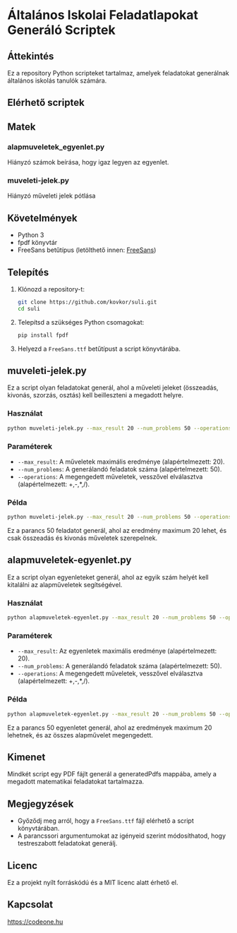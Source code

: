 
# Általános Iskolai Feladatlapokat Generáló Scriptek

## Áttekintés

Ez a repository Python scripteket tartalmaz, amelyek feladatokat generálnak általános iskolás tanulók számára.

## Elérhető scriptek

## Matek

### alapmuveletek_egyenlet.py
Hiányzó számok beírása, hogy igaz legyen az egyenlet.

### muveleti-jelek.py
Hiányzó műveleti jelek pótlása

## Követelmények

- Python 3
- fpdf könyvtár
- FreeSans betűtípus (letölthető innen: [FreeSans](https://www.fontsquirrel.com/fonts/free-sans))

## Telepítés

1. Klónozd a repository-t:
    ```sh
    git clone https://github.com/kovkor/suli.git
    cd suli
    ```

2. Telepítsd a szükséges Python csomagokat:
    ```sh
    pip install fpdf
    ```

3. Helyezd a `FreeSans.ttf` betűtípust a script könyvtárába.

## muveleti-jelek.py

Ez a script olyan feladatokat generál, ahol a műveleti jeleket (összeadás, kivonás, szorzás, osztás) kell beilleszteni a megadott helyre.

### Használat

```sh
python muveleti-jelek.py --max_result 20 --num_problems 50 --operations +,-,*,/
```

### Paraméterek

- `--max_result`: A műveletek maximális eredménye (alapértelmezett: 20).
- `--num_problems`: A generálandó feladatok száma (alapértelmezett: 50).
- `--operations`: A megengedett műveletek, vesszővel elválasztva (alapértelmezett: +,-,*,/).

### Példa

```sh
python muveleti-jelek.py --max_result 20 --num_problems 50 --operations +,-
```

Ez a parancs 50 feladatot generál, ahol az eredmény maximum 20 lehet, és csak összeadás és kivonás műveletek szerepelnek.

## alapmuveletek-egyenlet.py

Ez a script olyan egyenleteket generál, ahol az egyik szám helyét kell kitalálni az alapműveletek segítségével.

### Használat

```sh
python alapmuveletek-egyenlet.py --max_result 20 --num_problems 50 --operations +,-,*,/
```

### Paraméterek

- `--max_result`: Az egyenletek maximális eredménye (alapértelmezett: 20).
- `--num_problems`: A generálandó feladatok száma (alapértelmezett: 50).
- `--operations`: A megengedett műveletek, vesszővel elválasztva (alapértelmezett: +,-,*,/).

### Példa

```sh
python alapmuveletek-egyenlet.py --max_result 20 --num_problems 50 --operations +,-,*,/
```

Ez a parancs 50 egyenletet generál, ahol az eredmények maximum 20 lehetnek, és az összes alapművelet megengedett.

## Kimenet

Mindkét script egy PDF fájlt generál a generatedPdfs mappába, amely a megadott matematikai feladatokat tartalmazza.

## Megjegyzések

- Győződj meg arról, hogy a `FreeSans.ttf` fájl elérhető a script könyvtárában.
- A parancssori argumentumokat az igényeid szerint módosíthatod, hogy testreszabott feladatokat generálj.

## Licenc

Ez a projekt nyílt forráskódú és a MIT licenc alatt érhető el.

## Kapcsolat
https://codeone.hu


